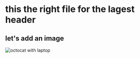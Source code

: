 # this the right file for the lagest header
## let's add an image 
![octocat with laptop](https://encrypted-tbn0.gstatic.com/images?q=tbn:ANd9GcQXgw1NHXpXH4LMwhYNlatOEwKZNOOaEqfUmQ&s)
